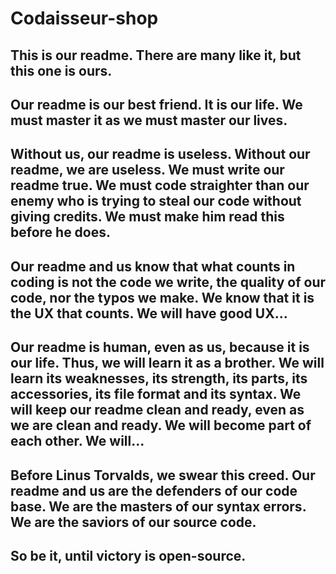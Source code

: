 # Codaisseur-shop

## This is our readme. There are many like it, but this one is ours.
## Our readme is our best friend. It is our life. We must master it as we must master our lives.
## Without us, our readme is useless. Without our readme, we are useless. We must write our readme true. We must code straighter than our enemy who is trying to steal our code without giving credits. We must make him read this before he does.
## Our readme and us know that what counts in coding is not the code we write, the quality of our code, nor the typos we make. We know that it is the UX that counts. We will have good UX...
## Our readme is human, even as us, because it is our life. Thus, we will learn it as a brother. We will learn its weaknesses, its strength, its parts, its accessories, its file format and its syntax. We will keep our readme clean and ready, even as we are clean and ready. We will become part of each other. We will...
## Before Linus Torvalds, we swear this creed. Our readme and us are the defenders of our code base. We are the masters of our syntax errors. We are the saviors of our source code.
## So be it, until victory is open-source.
